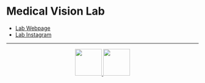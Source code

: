 # Medical Vision Lab

- [Lab Webpage](https://sites.google.com/view/medicalvisionlab/home?authuser=0)
- [Lab Instagram](https://www.instagram.com/mvlab_official/)

---

<p align='center'>
  <a href='http://www.snuh.org/intro.do'>
    <img src='https://user-images.githubusercontent.com/59998179/224365891-868623c6-3c8d-44db-853d-d0f86d00c5e8.png' height='70vh'>
  </a>
  <a href='https://sites.google.com/view/medicalvisionlab/home?authuser=0'>
    <img src='https://user-images.githubusercontent.com/59998179/224365979-f50dd8da-2537-4e22-882d-54638c93af11.png' height='70vh'>
  </a>
</p>
